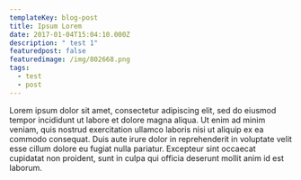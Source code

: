 ```yaml
---
templateKey: blog-post
title: Ipsum Lorem
date: 2017-01-04T15:04:10.000Z
description: " test 1"
featuredpost: false
featuredimage: /img/802668.png
tags:
  - test
  - post
---
```

Lorem ipsum dolor sit amet, consectetur adipiscing elit, sed do eiusmod tempor incididunt ut labore et dolore magna aliqua. Ut enim ad minim veniam, quis nostrud exercitation ullamco laboris nisi ut aliquip ex ea commodo consequat. Duis aute irure dolor in reprehenderit in voluptate velit esse cillum dolore eu fugiat nulla pariatur. Excepteur sint occaecat cupidatat non proident, sunt in culpa qui officia deserunt mollit anim id  est laborum.